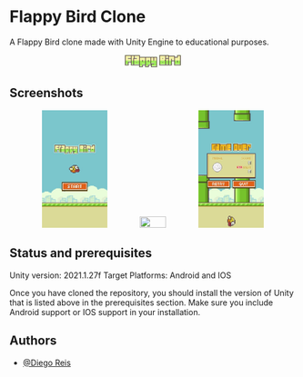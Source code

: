 
# Flappy Bird Clone
A Flappy Bird clone made with Unity Engine to educational purposes.


<p align="center"> 
    <img src="./res/logo.png" width="20%" height="20%">
</p>


## Screenshots

<p align="center"> 
    <img src="./res/ss1.jpg" width="23%" height="23%">
    <img src="./res/demo.gif" width="30%" height="30%">
    <img src="./res/ss2.jpg" width="23%" height="23%">
</p>


## Status and prerequisites
Unity version: 2021.1.27f
Target Platforms: Android and IOS

Once you have cloned the repository, you should install the version of Unity that is listed above in the prerequisites section.
Make sure you include Android support or IOS support in your installation.


## Authors

- [@Diego Reis](https://www.github.com/diegolrs)

